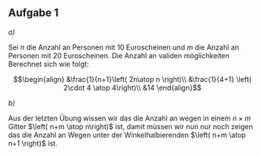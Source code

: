 
## Aufgabe 1

_a)_

Sei $n$ die Anzahl an  Personen mit $10$ Euroscheinen und $m$ die Anzahl an Personen mit $20$ Euroscheinen. Die Anzahl an validen möglichkeiten Berechnet sich wie folgt:

$$\begin{align}
&\frac{1}{n+1}\left( 2n\atop n \right)\\
&\frac{1}{4+1} \left( 2\cdot 4 \atop 4\right)\\
&14
\end{align}$$

_b)_

Aus der letzten Übung wissen wir das die Anzahl an wegen in einem $n\times m$ Gitter $\left( n+m \atop n\right)$
ist, damit müssen wir nun nur noch zeigen das die Anzahl an Wegen unter der Winkelhalbierenden $\left( n+m \atop n+1 \right)$ ist.

